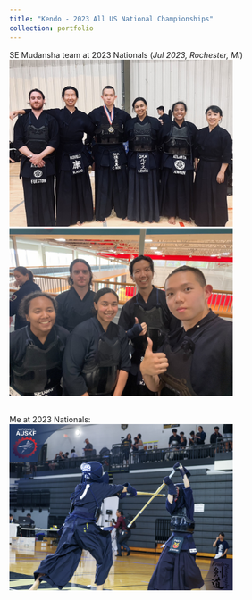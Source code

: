 ```yaml
---
title: "Kendo - 2023 All US National Championships"
collection: portfolio
---
```


SE Mudansha team at 2023 Nationals (*Jul 2023, Rochester, MI*)  <br/>
<img src='/images/Kendo_Nationals_1.jpg' width="400"> 
<img src='/images/Kendo_Nationals_2.JPG' width="400"> 

<br/>
Me at 2023 Nationals: <br/>
<img src='/images/AUSKF_Kang.jpg' width="400"> 
<br/>
